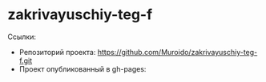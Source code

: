 # zakrivayuschiy-teg-f

Ссылки:
- Репозиторий проекта: https://github.com/Muroido/zakrivayuschiy-teg-f.git
- Проект опубликованный в gh-pages: 